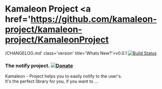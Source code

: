 # Kamaleon Project <a href='https://github.com/kamaleon-project/kamaleon-project/KamaleonProject
/CHANGELOG.md' class='version' title='Whats New?'>v0.0.1</a> [![Build Status](https://kamaleon-project.github.io/img/build-failing.svg?branch=master)](https://https://github.com/kamaleon-project/KamaleonProject) 

### The notify project. [![Donate](https://www.paypalobjects.com/en_US/i/btn/btn_donate_SM.gif "Shut up and take my money!")](https://www.paypal.com/# "Shut up and take my money!")

Kamaleon - Project helps you to easily notify to the user's.  
It's the perfect library for you, if you want to ...
